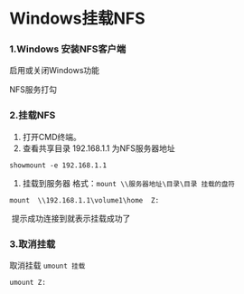 # Windows挂载NFS

### 1.Windows 安装NFS客户端

启用或关闭Windows功能

NFS服务打勾

### 2.挂载NFS

1. 打开CMD终端。
2. 查看共享目录 192.168.1.1 为NFS服务器地址

```
showmount -e 192.168.1.1
```

1. 挂载到服务器 格式：`mount \\服务器地址\目录\目录 挂载的盘符`

```
mount  \\192.168.1.1\volume1\home  Z:
```

​ 提示成功连接到就表示挂载成功了

### 3.取消挂载

取消挂载 `umount 挂载`

```
umount Z:
```

